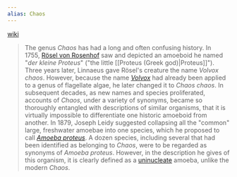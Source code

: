 ```yaml
---
alias: Chaos
---
```

[wiki](https://en.wikipedia.org/wiki/Chaos_(genus) "Chaos (genus)")
> The genus _Chaos_ has had a long and often confusing history. In 1755, [Rösel von Rosenhof](https://en.wikipedia.org/wiki/August_Johann_R%C3%B6sel_von_Rosenhof "August Johann Rösel von Rosenhof") saw and depicted an amoeboid he named "_der kleine Proteus_" ("the little [[Proteus (Greek god)|Proteus]]"). Three years later, Linnaeus gave Rösel's creature the name _Volvox chaos_. However, because the name _[Volvox](https://en.wikipedia.org/wiki/Volvox "Volvox")_ had already been applied to a genus of flagellate algae, he later changed it to _Chaos chaos_. In subsequent decades, as new names and species proliferated, accounts of _Chaos_, under a variety of synonyms, became so thoroughly entangled with descriptions of similar organisms, that it is virtually impossible to differentiate one historic amoeboid from another. In 1879, Joseph Leidy suggested collapsing all the "common" large, freshwater amoebae into one species, which he proposed to call _[Amoeba proteus](https://en.wikipedia.org/wiki/Amoeba_proteus "Amoeba proteus")_. A dozen species, including several that had been identified as belonging to _Chaos_, were to be regarded as synonyms of _Amoeba proteus_. However, in the description he gives of this organism, it is clearly defined as a [uninucleate](https://en.wikipedia.org/wiki/Uninucleate "Uninucleate") amoeba, unlike the modern _Chaos_.